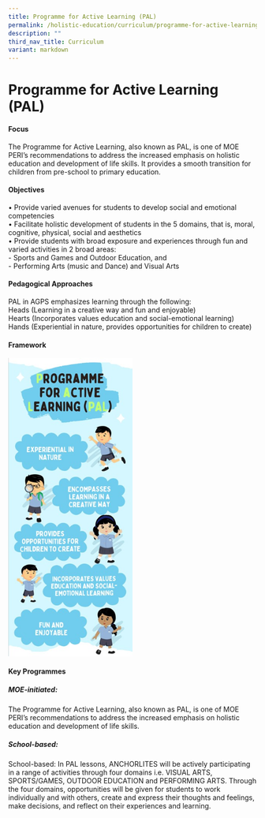 ```yaml
---
title: Programme for Active Learning (PAL)
permalink: /holistic-education/curriculum/programme-for-active-learning-pal/
description: ""
third_nav_title: Curriculum
variant: markdown
---
```

Programme for Active Learning (PAL)
======================

#### Focus
The Programme for Active Learning, also known as PAL, is one of MOE PERI’s recommendations to address the increased emphasis on holistic education and development of life skills. It provides a smooth transition for children from pre-school to primary education.

#### Objectives
• Provide varied avenues for students to develop social and emotional competencies <br>
• Facilitate holistic development of students in the 5 domains, that is, moral, cognitive, physical, social and aesthetics <br>
• Provide students with broad exposure and experiences through fun and varied activities in 2 broad areas:<br>
		- Sports and Games and Outdoor Education, and<br>
		- Performing Arts (music and Dance) and Visual Arts

#### Pedagogical Approaches

PAL in AGPS emphasizes learning through the following:<br>
Heads (Learning in a creative way and fun and enjoyable)<br>
Hearts (Incorporates values education and social-emotional learning)<br>
Hands (Experiential in nature, provides opportunities for children to create) 

#### Framework

<img src="/images/Curriculum/PAL/PAL_Framework.jpg" style="width:50%">

#### Key Programmes
##### MOE-initiated:
The Programme for Active Learning, also known as PAL, is one of MOE PERI’s recommendations to address the increased emphasis on holistic education and development of life skills. 
##### School-based:
School-based: In PAL lessons, ANCHORLITES will be actively participating in a range of activities through four domains i.e. VISUAL ARTS, SPORTS/GAMES, OUTDOOR EDUCATION and PERFORMING ARTS. Through the four domains, opportunities will be given for students to work individually and with others, create and express their thoughts and feelings, make decisions, and reflect on their experiences and learning.